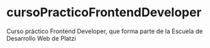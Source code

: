 # cursoPracticoFrontendDeveloper
Curso práctico Frontend Developer, que forma parte de la Escuela de Desarrollo Web de Platzi
